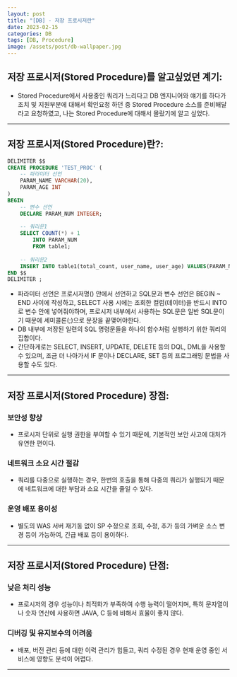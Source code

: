 ```yaml
---
layout: post
title: "[DB] - 저장 프로시저란"
date: 2023-02-15
categories: DB
tags: [DB, Procedure]
image: /assets/post/db-wallpaper.jpg
---
```


## 저장 프로시저(Stored Procedure)를 알고싶었던 계기:
- Stored Procedure에서 사용중인 쿼리가 느리다고 DB 엔지니어와 얘기를 하다가 조치 및 지원부분에 대해서 확인요청 하던 중 Stored Procedure 소스를 준비해달라고 요청하였고, 나는 Stored Procedure에 대해서 몰랐기에 알고 싶었다.

* * *

## 저장 프로시저(Stored Procedure)란?:
```sql
DELIMITER $$
CREATE PROCEDURE 'TEST_PROC' (
    -- 파라미터 선언
    PARAM_NAME VARCHAR(20),
    PARAM_AGE INT
)
BEGIN
    -- 변수 선언
    DECLARE PARAM_NUM INTEGER;
    
    -- 쿼리문1
    SELECT COUNT(*) + 1
    	INTO PARAM_NUM
        FROM table1;
        
    -- 쿼리문2
    INSERT INTO table1(total_count, user_name, user_age) VALUES(PARAM_NUM, PARAM_NAME, PARAM_AGE);
END $$
DELIMITER ;
```
- 파라미터 선언은 프로시저명() 안에서 선언하고 SQL문과 변수 선언은 BEGIN ~ END 사이에 작성하고, SELECT 사용 시에는 조회한 컬럼(데이터)을 반드시 INTO로 변수 안에 넣어줘야하며, 프로시저 내부에서 사용하는 SQL문은 일반 SQL문이기 때문에 세미콜론(;)으로 문장을 끝맺어야한다.
- DB 내부에 저장된 일련의 SQL 명령문들을 하나의 함수처럼 실행하기 위한 쿼리의 집합이다.
- 간단하게로는 SELECT, INSERT, UPDATE, DELETE 등의 DQL, DML을 사용할 수 있으며, 조금 더 나아가서 IF 문이나 DECLARE, SET 등의 프로그래밍 문법을 사용할 수도 있다.

* * *

## 저장 프로시저(Stored Procedure) 장점:
### 보안성 향상
- 프로시저 단위로 실행 권한을 부여할 수 있기 때문에, 기본적인 보안 사고에 대처가 유연한 편이다.

### 네트워크 소요 시간 절감
- 쿼리를 다중으로 실행하는 경우, 한번의 호출을 통해 다중의 쿼리가 실행되기 때문에 네트워크에 대한 부담과 소요 시간을 줄일 수 있다.

### 운영 배포 용이성
- 별도의 WAS 서버 재기동 없이 SP 수정으로 조회, 수정, 추가 등의 가벼운 소스 변경 등이 가능하여, 긴급 배포 등이 용이하다.

* * *

## 저장 프로시저(Stored Procedure) 단점:
### 낮은 처리 성능
- 프로시저의 경우 성능이나 최적화가 부족하여 수행 능력이 떨어지며, 특히 문자열이나 숫자 연산에 사용하면 JAVA, C 등에 비해서 효율이 좋지 않다.

### 디버깅 및 유지보수의 어려움
- 배포, 버전 관리 등에 대한 이력 관리가 힘들고, 쿼리 수정된 경우 현재 운영 중인 서비스에 영향도 분석이 어렵다.

* * *
